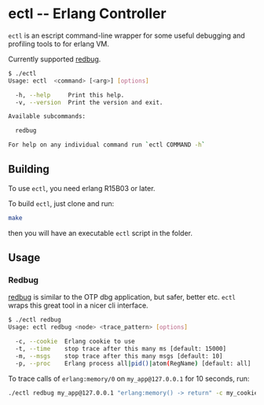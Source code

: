 ectl -- Erlang Controller
=================

`ectl` is an escript command-line wrapper for some useful debugging and profiling tools to for erlang VM.

Currently supported [redbug](https://github.com/massemanet/eper).

```bash
$ ./ectl
Usage: ectl  <command> [<arg>] [options]

  -h, --help	 Print this help.
  -v, --version  Print the version and exit.

Available subcommands:

  redbug

For help on any individual command run `ectl COMMAND -h`
```

## Building

To use `ectl`, you need erlang R15B03 or later.

To build `ectl`, just clone and run:

```bash
make
```

then you will have an executable `ectl` script in the folder.

## Usage

### Redbug

[redbug](https://github.com/massemanet/eper) is similar to the OTP dbg application, but safer, better etc. `ectl` wraps this great tool in a nicer cli interface.

```bash
$ ./ectl redbug
Usage: ectl redbug <node> <trace_pattern> [options]

  -c, --cookie  Erlang cookie to use
  -t, --time    stop trace after this many ms [default: 15000]
  -m, --msgs    stop trace after this many msgs [default: 10]
  -p, --proc    Erlang process all|pid()|atom(RegName) [default: all]
```

To trace calls of `erlang:memory/0` on `my_app@127.0.0.1` for 10 seconds, run:
```bash
./ectl redbug my_app@127.0.0.1 "erlang:memory() -> return" -c my_cookie -t 10000
```

